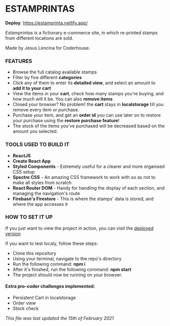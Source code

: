 # ESTAMPRINTAS

**Deploy**: https://estamprinta.netlify.app/

*Estamprintas* is a fictionary e-commerce site, in which re-printed stamps from different locations are sold. 

Made by Jesus Lencina for Coderhouse.

### FEATURES

- Browse the full catalog available stamps
- Filter by five different **categories**
- Click any of them to enter its **detailed view**, and select an amount to **add it to your cart**
- View the items in your **cart**, check how many stamps you're buying, and how much will it be. You can also **remove items** 
- Closed your browser? No problem! the **cart** stays in **localstorage** till you remove every item or purchase. 
- Purchase your item, and get an **order id** you can use later on to restore your purchase using the **restore purchase feature**!
- The stock of the items you've purchased will be decreased based on the amount you selected.

### TOOLS USED TO BUILD IT 

- **ReactJS**
- **Create React App**
- **Styled Components** - Extremely useful for a clearer and more organised CSS setup
- **Spectre CSS** - An amazing CSS framework to work with so as not to make all styles from scratch
- **React Router DOM** - Handy for handling the display of each section, and managing the navigation's route
- **Firebase's Firestore** - This is where the stamps' data is stored, and where the app accesses it

### HOW TO SET IT UP

If you just want to view the project in action, you can visit the [deployed version](https://estamprinta.netlify.app/)

If you want to test localy, follow these steps:

- Clone this repository
- Using your terminal, navigate to the repo's directory
- Run the following command: **npm i**
- After it's finished, run the following command: **npm start**
- The project should now be running on your browser.
#### Extra pro-coder challenges implemented:
- Persistent Cart in localstorage
- Order view
- Stock check


*This file was last updated the 15th of February 2021*